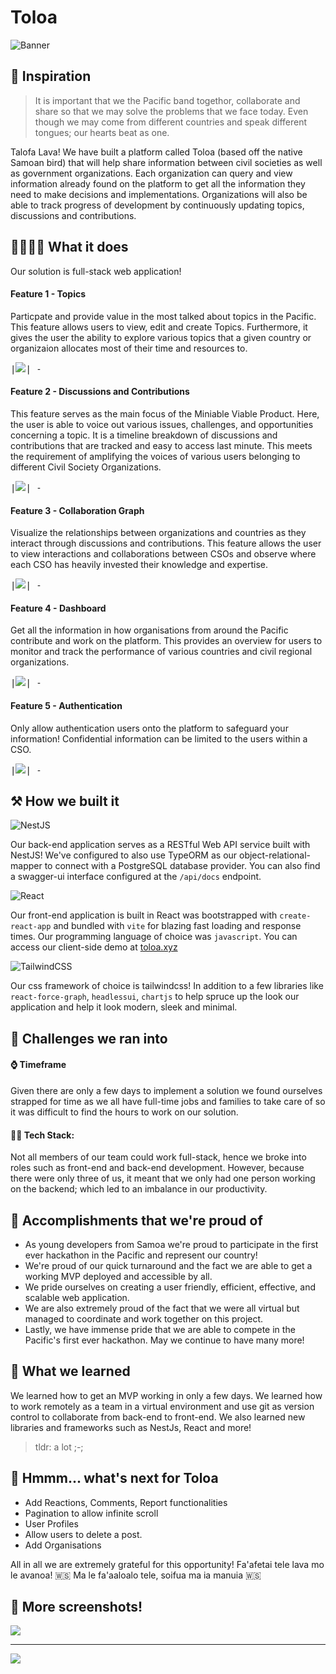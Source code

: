 # Toloa
![Banner](https://user-images.githubusercontent.com/39209557/162127093-8f665129-00a9-488e-b1ff-493cb57490a4.png)

## 🌹 Inspiration 
> It is important that we the Pacific band togethor, collaborate and share so that we may solve the problems that we face today. Even though we may come from different countries and speak different tongues; our hearts beat as one.

Talofa Lava! We have built a platform called Toloa (based off the native Samoan bird) that will help share information between civil societies as well as government organizations. Each organization can query and view information already found on the platform to get all the information they need to make decisions and implementations. Organizations will also be able to track progress of development by continuously updating topics, discussions and contributions.


## 🤷‍♀️🤷‍♂️ What it does 
Our solution is full-stack web application!

#### Feature 1 - Topics
Particpate and provide value in the most talked about topics in the Pacific. This feature allows users to view, edit and create Topics. Furthermore, it gives the user the ability to explore various topics that a given country or organizaion allocates most of their time and resources to.  

<kbd>
|<img src="https://i.imgur.com/7wLB1QP.png" />|
-
</kbd>


#### Feature 2 - Discussions and Contributions
This feature serves as the main focus of the Miniable Viable Product. Here, the user is able to voice out various issues, challenges, and opportunities concerning a topic. It is a timeline breakdown of discussions and contributions that are tracked and easy to access last minute. This meets the requirement of amplifying the voices of various users belonging to different Civil Society Organizations.

<kbd>
|<img src="https://i.imgur.com/TRqeXaR.png" />|
-
</kbd>


#### Feature 3 - Collaboration Graph
Visualize the relationships between organizations and countries as they interact through discussions and contributions. This feature allows the user to view interactions and collaborations between CSOs and observe where each CSO has heavily invested their knowledge and expertise.

<kbd>
|<img src="https://i.imgur.com/gBaGgy5.png" />|
-
</kbd>

#### Feature 4 - Dashboard
Get all the information in how organisations from around the Pacific contribute and work on the platform. This provides an overview for users to monitor and track the performance of various countries and civil regional organizations. 

<kbd>
|<img src="https://i.imgur.com/yqbs6CI.png" />|
-
</kbd>

#### Feature 5 - Authentication
Only allow authentication users onto the platform to safeguard your information! Confidential information can be limited to the users within a CSO.

<kbd>
|<img src="https://i.imgur.com/R8gdt4N.png" />|
-
</kbd>

## ⚒ How we built it 
![NestJS](https://img.shields.io/badge/nestjs-%23E0234E.svg?style=for-the-badge&logo=nestjs&logoColor=white)

Our back-end application serves as a RESTful Web API service built with NestJS! We've configured to also use TypeORM as our object-relational-mapper to connect with a PostgreSQL database provider. You can also find a swagger-ui interface configured at the `/api/docs` endpoint.

![React](https://img.shields.io/badge/react-%2320232a.svg?style=for-the-badge&logo=react&logoColor=%2361DAFB)

Our front-end application is built in React was bootstrapped with `create-react-app` and bundled with `vite` for blazing fast loading and response times. Our programming language of choice was `javascript`. You can access our client-side demo at [toloa.xyz](https://toloa.xyz)

![TailwindCSS](https://img.shields.io/badge/tailwindcss-%2338B2AC.svg?style=for-the-badge&logo=tailwind-css&logoColor=white)

Our css framework of choice is tailwindcss! In addition to a few libraries like `react-force-graph`, `headlessui`, `chartjs` to help spruce up the look our application and help it look modern, sleek and minimal.

## 🛑 Challenges we ran into 
#### ⌚ Timeframe
Given there are only a few days to implement a solution we found ourselves strapped for time as we all have full-time jobs and families to take care of so it was difficult to find the hours to work on our solution.
#### 👨‍💻 Tech Stack:
Not all members of our team could work full-stack, hence we broke into roles such as front-end and back-end development. However, because there were only three of us, it meant that we only had one person working on the backend; which led to an imbalance in our productivity.

## 🦚 Accomplishments that we're proud of
* As young developers from Samoa we're proud to participate in the first ever hackathon in the Pacific and represent our country!
* We're proud of our quick turnaround and the fact we are able to get a working MVP deployed and accessible by all.
* We pride ourselves on creating a user friendly, efficient, effective, and scalable web application.
* We are also extremely proud of the fact that we were all virtual but managed to coordinate and work together on this project.
* Lastly, we have immense pride that we are able to compete in the Pacific's first ever hackathon. May we continue to have many more!

## 🏫 What we learned

We learned how to get an MVP working in only a few days. We learned how to work remotely as a team in a virtual environment and use git as version control to collaborate from back-end to front-end. We also learned new libraries and frameworks such as NestJs, React and more!

> tldr: a lot ;-;

## 🤔 Hmmm... what's next for Toloa 

* Add Reactions, Comments, Report functionalities
* Pagination to allow infinite scroll
* User Profiles
* Allow users to delete a post.
* Add Organisations

All in all we are extremely grateful for this opportunity!
Fa'afetai tele lava mo le avanoa!
 🇼🇸 Ma le fa'aaloalo tele, soifua ma ia manuia 🇼🇸 

## 📸 More screenshots!
<kbd>
<img src="https://i.imgur.com/7p9ocSn.jpg" />
</kbd>
<hr />
<kbd>
<img src="https://i.imgur.com/W7wNRzd.png" />
</kbd>
